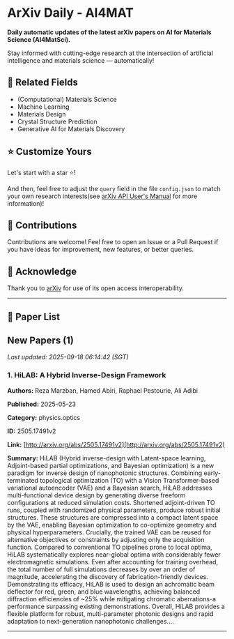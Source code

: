 # ArXiv Daily - AI4MAT

**Daily automatic updates of the latest arXiv papers on AI for Materials Science (AI4MatSci).** 

Stay informed with cutting-edge research at the intersection of artificial intelligence and materials science — automatically!

## :bookmark: Related Fields

- (Computational) Materials Science
- Machine Learning
- Materials Design
- Crystal Structure Prediction
- Generative AI for Materials Discovery

## :star: Customize Yours

Let's start with a star :star:!

And then, feel free to adjust the `query` field in the file `config.json` to match your own research interests(see [arXiv API User's Manual](https://info.arxiv.org/help/api/user-manual.html#51-details-of-query-construction) for more information)!

## :handshake: Contributions

Contributions are welcome!
 Feel free to open an Issue or a Pull Request if you have ideas for improvement, new features, or better queries.

## :blue_heart: ​Acknowledge

Thank you to [arXiv](https://arxiv.org/) for use of its open access interoperability.

---

## :scroll: Paper List


<!-- ARXIV_PAPERS_START -->

## New Papers (1)

*Last updated: 2025-09-18 06:14:42 (SGT)*

### 1. HiLAB: A Hybrid Inverse-Design Framework

**Authors:** Reza Marzban, Hamed Abiri, Raphael Pestourie, Ali Adibi

**Published:** 2025-05-23

**Category:** physics.optics

**ID:** 2505.17491v2

**Link:** [http://arxiv.org/abs/2505.17491v2](http://arxiv.org/abs/2505.17491v2)

**Summary:** HiLAB (Hybrid inverse-design with Latent-space learning, Adjoint-based
partial optimizations, and Bayesian optimization) is a new paradigm for inverse
design of nanophotonic structures. Combining early-terminated topological
optimization (TO) with a Vision Transformer-based variational autoencoder (VAE)
and a Bayesian search, HiLAB addresses multi-functional device design by
generating diverse freeform configurations at reduced simulation costs.
Shortened adjoint-driven TO runs, coupled with randomized physical parameters,
produce robust initial structures. These structures are compressed into a
compact latent space by the VAE, enabling Bayesian optimization to co-optimize
geometry and physical hyperparameters. Crucially, the trained VAE can be reused
for alternative objectives or constraints by adjusting only the acquisition
function. Compared to conventional TO pipelines prone to local optima, HiLAB
systematically explores near-global optima with considerably fewer
electromagnetic simulations. Even after accounting for training overhead, the
total number of full simulations decreases by over an order of magnitude,
accelerating the discovery of fabrication-friendly devices. Demonstrating its
efficacy, HiLAB is used to design an achromatic beam deflector for red, green,
and blue wavelengths, achieving balanced diffraction efficiencies of ~25% while
mitigating chromatic aberrations-a performance surpassing existing
demonstrations. Overall, HiLAB provides a flexible platform for robust,
multi-parameter photonic designs and rapid adaptation to next-generation
nanophotonic challenges....

---


<!-- ARXIV_PAPERS_END -->